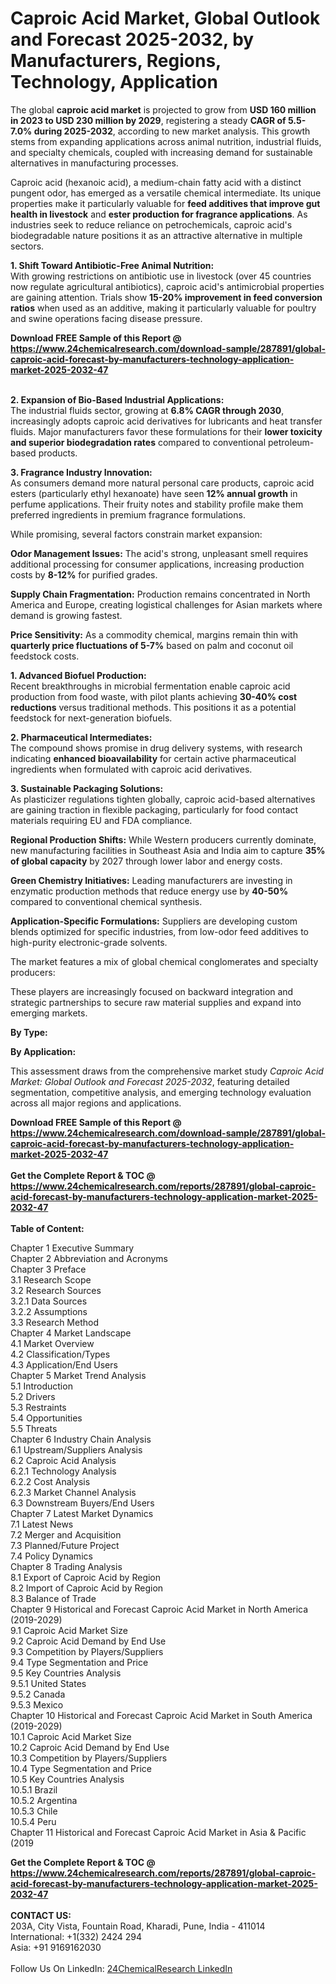 <h1>Caproic Acid Market, Global Outlook and Forecast 2025-2032, by Manufacturers, Regions, Technology, Application</h1><p>The global <strong>caproic acid market</strong> is projected to grow from <strong>USD 160 million in 2023 to USD 230 million by 2029</strong>, registering a steady <strong>CAGR of 5.5-7.0% during 2025-2032</strong>, according to new market analysis. This growth stems from expanding applications across animal nutrition, industrial fluids, and specialty chemicals, coupled with increasing demand for sustainable alternatives in manufacturing processes.</p><p>Caproic acid (hexanoic acid), a medium-chain fatty acid with a distinct pungent odor, has emerged as a versatile chemical intermediate. Its unique properties make it particularly valuable for <strong>feed additives that improve gut health in livestock</strong> and <strong>ester production for fragrance applications</strong>. As industries seek to reduce reliance on petrochemicals, caproic acid's biodegradable nature positions it as an attractive alternative in multiple sectors.</p><p><strong>1. Shift Toward Antibiotic-Free Animal Nutrition:</strong><br>
With growing restrictions on antibiotic use in livestock (over 45 countries now regulate agricultural antibiotics), caproic acid's antimicrobial properties are gaining attention. Trials show <strong>15-20% improvement in feed conversion ratios</strong> when used as an additive, making it particularly valuable for poultry and swine operations facing disease pressure.</p><div><b>Download FREE Sample of this Report @ 
            <a href="https://www.24chemicalresearch.com/download-sample/287891/global-caproic-acid-forecast-by-manufacturers-technology-application-market-2025-2032-47">
            https://www.24chemicalresearch.com/download-sample/287891/global-caproic-acid-forecast-by-manufacturers-technology-application-market-2025-2032-47</a></b></div><br><p><strong>2. Expansion of Bio-Based Industrial Applications:</strong><br>
The industrial fluids sector, growing at <strong>6.8% CAGR through 2030</strong>, increasingly adopts caproic acid derivatives for lubricants and heat transfer fluids. Major manufacturers favor these formulations for their <strong>lower toxicity and superior biodegradation rates</strong> compared to conventional petroleum-based products.</p><p><strong>3. Fragrance Industry Innovation:</strong><br>
As consumers demand more natural personal care products, caproic acid esters (particularly ethyl hexanoate) have seen <strong>12% annual growth</strong> in perfume applications. Their fruity notes and stability profile make them preferred ingredients in premium fragrance formulations.</p><p>While promising, several factors constrain market expansion:</p><p><strong>Odor Management Issues:</strong> The acid's strong, unpleasant smell requires additional processing for consumer applications, increasing production costs by <strong>8-12%</strong> for purified grades.</p><p><strong>Supply Chain Fragmentation:</strong> Production remains concentrated in North America and Europe, creating logistical challenges for Asian markets where demand is growing fastest.</p><p><strong>Price Sensitivity:</strong> As a commodity chemical, margins remain thin with <strong>quarterly price fluctuations of 5-7%</strong> based on palm and coconut oil feedstock costs.</p><p><strong>1. Advanced Biofuel Production:</strong><br>
Recent breakthroughs in microbial fermentation enable caproic acid production from food waste, with pilot plants achieving <strong>30-40% cost reductions</strong> versus traditional methods. This positions it as a potential feedstock for next-generation biofuels.</p><p><strong>2. Pharmaceutical Intermediates:</strong><br>
The compound shows promise in drug delivery systems, with research indicating <strong>enhanced bioavailability</strong> for certain active pharmaceutical ingredients when formulated with caproic acid derivatives.</p><p><strong>3. Sustainable Packaging Solutions:</strong><br>
As plasticizer regulations tighten globally, caproic acid-based alternatives are gaining traction in flexible packaging, particularly for food contact materials requiring EU and FDA compliance.</p><p><strong>Regional Production Shifts:</strong> While Western producers currently dominate, new manufacturing facilities in Southeast Asia and India aim to capture <strong>35% of global capacity</strong> by 2027 through lower labor and energy costs.</p><p><strong>Green Chemistry Initiatives:</strong> Leading manufacturers are investing in enzymatic production methods that reduce energy use by <strong>40-50%</strong> compared to conventional chemical synthesis.</p><p><strong>Application-Specific Formulations:</strong> Suppliers are developing custom blends optimized for specific industries, from low-odor feed additives to high-purity electronic-grade solvents.</p><p>The market features a mix of global chemical conglomerates and specialty producers:</p><p>These players are increasingly focused on backward integration and strategic partnerships to secure raw material supplies and expand into emerging markets.</p><p><strong>By Type:</strong></p><p><strong>By Application:</strong></p><p>This assessment draws from the comprehensive market study <em>Caproic Acid Market: Global Outlook and Forecast 2025-2032</em>, featuring detailed segmentation, competitive analysis, and emerging technology evaluation across all major regions and applications.</p><div><b>Download FREE Sample of this Report @ 
            <a href="https://www.24chemicalresearch.com/download-sample/287891/global-caproic-acid-forecast-by-manufacturers-technology-application-market-2025-2032-47">
            https://www.24chemicalresearch.com/download-sample/287891/global-caproic-acid-forecast-by-manufacturers-technology-application-market-2025-2032-47</a></b></div><br><div><b>Get the Complete Report & TOC @ 
            <a href="https://www.24chemicalresearch.com/reports/287891/global-caproic-acid-forecast-by-manufacturers-technology-application-market-2025-2032-47">
            https://www.24chemicalresearch.com/reports/287891/global-caproic-acid-forecast-by-manufacturers-technology-application-market-2025-2032-47</a></b></div><br>
            <b>Table of Content:</b><p>Chapter 1 Executive Summary<br />
Chapter 2 Abbreviation and Acronyms<br />
Chapter 3 Preface<br />
3.1 Research Scope<br />
3.2 Research Sources<br />
3.2.1 Data Sources<br />
3.2.2 Assumptions<br />
3.3 Research Method<br />
Chapter 4 Market Landscape<br />
4.1 Market Overview<br />
4.2 Classification/Types<br />
4.3 Application/End Users<br />
Chapter 5 Market Trend Analysis<br />
5.1 Introduction<br />
5.2 Drivers<br />
5.3 Restraints<br />
5.4 Opportunities<br />
5.5 Threats<br />
Chapter 6 Industry Chain Analysis<br />
6.1 Upstream/Suppliers Analysis<br />
6.2 Caproic Acid Analysis<br />
6.2.1 Technology Analysis<br />
6.2.2 Cost Analysis<br />
6.2.3 Market Channel Analysis<br />
6.3 Downstream Buyers/End Users<br />
Chapter 7 Latest Market Dynamics<br />
7.1 Latest News<br />
7.2 Merger and Acquisition<br />
7.3 Planned/Future Project<br />
7.4 Policy Dynamics<br />
Chapter 8 Trading Analysis<br />
8.1 Export of Caproic Acid by Region<br />
8.2 Import of Caproic Acid by Region<br />
8.3 Balance of Trade<br />
Chapter 9 Historical and Forecast Caproic Acid Market in North America (2019-2029)<br />
9.1 Caproic Acid Market Size<br />
9.2 Caproic Acid Demand by End Use<br />
9.3 Competition by Players/Suppliers<br />
9.4 Type Segmentation and Price<br />
9.5 Key Countries Analysis<br />
9.5.1 United States<br />
9.5.2 Canada<br />
9.5.3 Mexico<br />
Chapter 10 Historical and Forecast Caproic Acid Market in South America (2019-2029)<br />
10.1 Caproic Acid Market Size<br />
10.2 Caproic Acid Demand by End Use<br />
10.3 Competition by Players/Suppliers<br />
10.4 Type Segmentation and Price<br />
10.5 Key Countries Analysis<br />
10.5.1 Brazil<br />
10.5.2 Argentina<br />
10.5.3 Chile<br />
10.5.4 Peru<br />
Chapter 11 Historical and Forecast Caproic Acid Market in Asia & Pacific (2019</p><div><b>Get the Complete Report & TOC @ 
            <a href="https://www.24chemicalresearch.com/reports/287891/global-caproic-acid-forecast-by-manufacturers-technology-application-market-2025-2032-47">
            https://www.24chemicalresearch.com/reports/287891/global-caproic-acid-forecast-by-manufacturers-technology-application-market-2025-2032-47</a></b></div><br><b>CONTACT US:</b><br>
            203A, City Vista, Fountain Road, Kharadi, Pune, India - 411014<br>
            International: +1(332) 2424 294<br>
            Asia: +91 9169162030 <br><br>
            Follow Us On LinkedIn: <a href="https://www.linkedin.com/company/24chemicalresearch/">24ChemicalResearch LinkedIn</a>